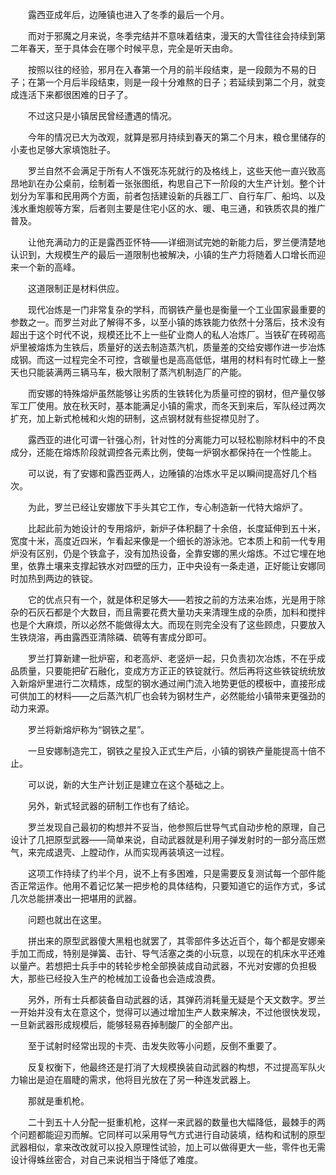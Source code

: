 　　露西亚成年后，边陲镇也进入了冬季的最后一个月。

　　而对于邪魔之月来说，冬季完结并不意味着结束，漫天的大雪往往会持续到第二年春天，至于具体会在哪个时候平息，完全是听天由命。

　　按照以往的经验，邪月在入春第一个月的前半段结束，是一段颇为不易的日子；在第一个月后半段结束，则是一段十分难熬的日子；若延续到第二个月，就变成连活下来都很困难的日子了。

　　不过这只是小镇居民曾经遭遇的情况。

　　今年的情况已大为改观，就算是邪月持续到春天的第二个月末，粮仓里储存的小麦也足够大家填饱肚子。

　　罗兰自然不会满足于所有人不饿死冻死就行的及格线上，这些天他一直兴致高昂地趴在办公桌前，绘制着一张张图纸，构思自己下一阶段的大生产计划。整个计划分为军事和民用两个方面，前者包括建设新的兵器工厂、自行车厂、船坞、以及浅水重炮舰等方案，后者则主要是住宅小区的水、暖、电三通，和铁质农具的推广普及。

　　让他充满动力的正是露西亚怀特——详细测试完她的新能力后，罗兰便清楚地认识到，大规模生产的最后一道限制也被解决，小镇的生产力将随着人口增长而迎来一个新的高峰。

　　这道限制正是材料供应。

　　现代冶炼是一门非常复杂的学科，而钢铁产量也是衡量一个工业国家最重要的参数之一。而罗兰对此了解得不多，以至小镇的炼铁能力依然十分落后，技术没有超出于这个时代不说，规模还比不上一些矿业商人的私人冶炼厂。当铁矿在砖砌高炉里被熔炼为生铁后，质量好的送去制造蒸汽机，质量差的交给安娜作进一步冶炼成钢。而这一过程完全不可控，含碳量也是高高低低，堪用的材料有时忙碌上一整天也只能装满两三辆马车，极大限制了蒸汽机制造厂的产能。

　　而安娜的特殊熔炉虽然能够让劣质的生铁转化为质量可控的钢材，但产量仅够军工厂使用。放在秋天时，基本能满足小镇的需求，而冬天到来后，军队经过两次扩充，加上新式枪械和火炮的研制，这点钢材就有些捉襟见肘了。

　　露西亚的进化可谓一针强心剂，针对性的分离能力可以轻松剔除材料中的不良成分，还能在熔炼阶段就调控各元素比例，使每一炉钢水都保持在一个性能上。

　　可以说，有了安娜和露西亚两人，边陲镇的冶炼水平足以瞬间提高好几个档次。

　　为此，罗兰已经让安娜放下手头其它工作，专心制造新一代特大熔炉了。

　　比起此前为她设计的专用熔炉，新炉子体积翻了十余倍，长度延伸到五十米，宽度十米，高度近四米，乍看起来像是一个细长的游泳池。它本质上和前一代专用炉没有区别，仍是个铁盒子，没有加热设备，全靠安娜的黑火熔炼。不过它埋在地里，依靠土壤来支撑起铁水对四壁的压力，正中央设有一条走道，正好能让安娜同时加热到两边的铁锭。

　　它的优点只有一个，就是体积足够大——若按之前的方法来冶炼，光是用于除杂的石灰石都是个大数目，而且需要花费大量功夫来清理生成的杂质，加料和搅拌也是个大麻烦，所以必然不能做得太大。而现在则完全没有了这些顾虑，只要放入生铁烧溶，再由露西亚清除磷、硫等有害成分即可。

　　罗兰打算新建一批炉窑，和老高炉、老竖炉一起，只负责初次冶炼，不在乎成品质量，只要能把矿石融化，变成方方正正的铁锭就行。然后再将这些铁锭统统放入新熔炉里进行二次精炼，成型的钢水通过闸门流入地势更低的模板中，直接形成可供加工的材料——之后蒸汽机厂也会转为钢材生产，必然能给小镇带来更强劲的动力来源。

　　罗兰将新熔炉称为“钢铁之星”。

　　一旦安娜制造完工，钢铁之星投入正式生产后，小镇的钢铁产量能提高十倍不止。

　　可以说，新的大生产计划正是建立在这个基础之上。

　　另外，新式轻武器的研制工作也有了结论。

　　罗兰发现自己最初的构想并不妥当，他参照后世导气式自动步枪的原理，自己设计了几把原型武器——简单来说，自动武器就是利用子弹发射时的一部分高压燃气，来完成退壳、上膛动作，从而实现再装填这一过程。

　　这项工作持续了约半个月，说不上有多困难，只是需要反复测试每一个部件能否正常运作。他用不着记忆某一把步枪的具体结构，只要知道它的运作方式，多试几次总能拼凑出一把堪用的武器。

　　问题也就出在这里。

　　拼出来的原型武器傻大黑粗也就罢了，其零部件多达近百个，每个都是安娜亲手加工而成，特别是弹簧、击针、导气活塞之类的小玩意，以现在的机床水平还难以量产。若想把士兵手中的转轮步枪全部换装成自动武器，不光对安娜的负担极大，那些已经投入生产的枪械加工设备也会造成浪费。

　　另外，所有士兵都装备自动武器的话，其弹药消耗量无疑是个天文数字。罗兰一开始并没有太在意这个，觉得可以通过增加生产人数来解决，不过他很快发现，一旦新武器形成规模后，能够轻易吞掉制酸厂的全部产出。

　　至于试射时经常出现的卡壳、击发失败等小问题，反倒不重要了。

　　反复权衡下，他最终还是打消了大规模换装自动武器的构想，不过提高军队火力输出是迫在眉睫的需求，他将目光放在了另一种连发武器上。

　　那就是重机枪。

　　二十到五十人分配一挺重机枪，这样一来武器的数量也大幅降低，最棘手的两个问题都能迎刃而解。它同样可以采用导气方式进行自动装填，结构和试制的原型武器相似，拿来改改就可以投入原理性试验，加上可以做得更大一些，零件也无需设计得蛛丝密合，对自己来说相当于降低了难度。
